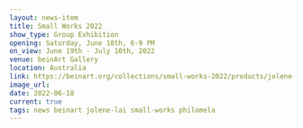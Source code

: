```yaml
---
layout: news-item
title: Small Works 2022
show_type: Group Exhibition
opening: Saturday, June 18th, 6-9 PM
on_view: June 19th - July 10th, 2022
venue: beinArt Gallery
location: Australia
link: https://beinart.org/collections/small-works-2022/products/jolene-lai-philomela-oil-on-wood
image_url:
date: 2022-06-18 
current: true
tags: news beinart jolene-lai small-works philomela
---
```

